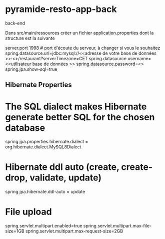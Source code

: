# pyramide-resto-app-back
back-end

Dans src/main/ressources créer un fichier application.properties dont la structure est la suivante

server.port 1998 # port d'écoute du serveur, à changer si vous le souhaitez
spring.datasource.url=jdbc:mysql://<<adresse de votre base de données >>:<<port>>/restaurant?serverTimezone=CET
spring.datasource.username=<<utilisateur base de données >>
spring.datasource.password=<<mot de passe>>
spring.jpa.show-sql=true

## Hibernate Properties
# The SQL dialect makes Hibernate generate better SQL for the chosen database
spring.jpa.properties.hibernate.dialect = org.hibernate.dialect.MySQL8Dialect

# Hibernate ddl auto (create, create-drop, validate, update)
spring.jpa.hibernate.ddl-auto = update

# File upload
spring.servlet.multipart.enabled=true
spring.servlet.multipart.max-file-size=1GB
spring.servlet.multipart.max-request-size=2GB

